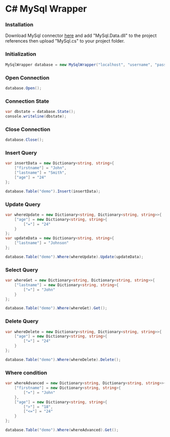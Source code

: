 # C# MySql Wrapper

### Installation
Download MySql connector [here](https://dev.mysql.com/downloads/connector/net/1.0.html) and add "MySql.Data.dll" to the project references then upload "MySql.cs" to your project folder.

### Initialization
```c#
MySqlWrapper database = new MySqlWrapper("localhost", "username", "password", "database_name");
```
### Open Connection
```c#
database.Open();
```

### Connection State
```c#
var dbstate = database.State();
console.writeline(dbstate);
```

### Close Connection
```c#
database.Close();
```

### Insert Query
```c#
var insertData = new Dictionary<string, string>{
    ["firstname"] = "John",
    ["lastname"] = "Smith",
    ["age"] = "24"
};

database.Table("demo").Insert(insertData);
```

### Update Query
```c#
var whereUpdate = new Dictionary<string, Dictionary<string, string>>{
    ["age"] = new Dictionary<string, string>{
        ["="] = "24"
    }
};
var updateData = new Dictionary<string, string>{
    ["lastname"] = "Johnson"
};

database.Table("demo").Where(whereUpdate).Update(updateData);
```

### Select Query
```c#
var whereGet = new Dictionary<string, Dictionary<string, string>>{
    ["lastname"] = new Dictionary<string, string>{
        ["="] = "John"
    }
};

database.Table("demo").Where(whereGet).Get();
```

### Delete Query
```c#
var whereDelete = new Dictionary<string, Dictionary<string, string>>{
    ["age"] = new Dictionary<string, string>{
        ["="] = "24"
    }
};

database.Table("demo").Where(whereDelete).Delete();
```

### Where condition
```c#
var whereAdvanced = new Dictionary<string, Dictionary<string, string>>{
    ["firstname"] = new Dictionary<string, string>{
        ["="] = "John"
    },
    ["age"] = new Dictionary<string, string>{
        [">"] = "18",
        ["<="] = "24"
    }
};

database.Table("demo").Where(whereAdvanced).Get();
```
